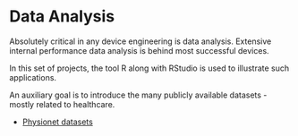 # Data Analysis

Absolutely critical in any device engineering is data analysis. Extensive internal performance data analysis is behind most successful devices. 

In this set of projects, the tool R along with RStudio is used to illustrate such applications.

An auxiliary goal is to introduce the many publicly available datasets - mostly related to healthcare.

- [Physionet datasets](https://gitlab.com/r4870233/healthdb.git)
